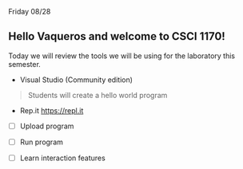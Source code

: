 
Friday 08/28

## Hello Vaqueros and welcome to CSCI 1170! 

Today we will review the tools we will be using for the laboratory this semester. 

- Visual Studio (Community edition) 
  
 > Students will create a hello world program

- Rep.it https://repl.it

 - [ ] Upload program
 - [ ] Run program 
 - [ ] Learn interaction features

